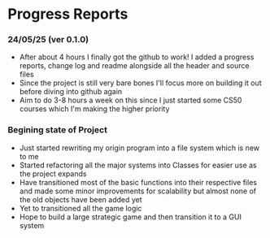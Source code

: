 # Progress Reports

### 24/05/25 (ver 0.1.0)
- After about 4 hours I finally got the github to work! I added a progress reports, change log and readme alongside all the header and source files
- Since the project is still very bare bones I'll focus more on building it out before diving into github again
- Aim to do 3-8 hours a week on this since I just started some CS50 courses which I'm making the higher priority

### Begining state of Project
- Just started rewriting my origin program into a file system which is new to me
- Started refactoring all the major systems into Classes for easier use as the project expands
- Have transitioned most of the basic functions into their respective files and made some minor improvements for scalability but almost none of the old objects have been added yet
- Yet to transitioned all the game logic
- Hope to build a large strategic game and then transition it to a GUI system

